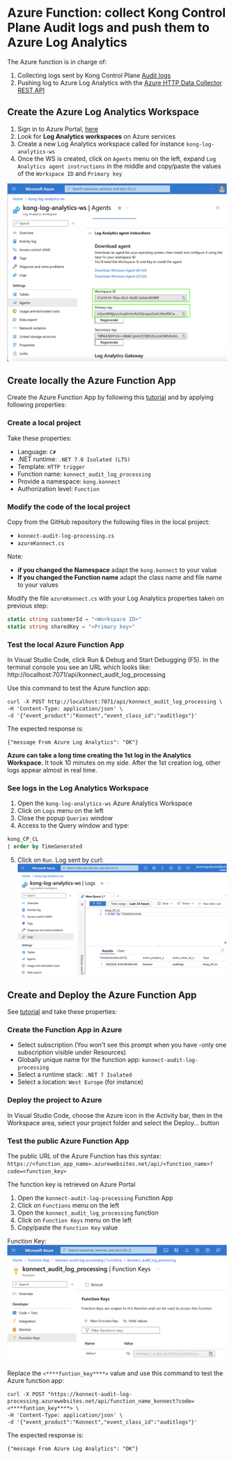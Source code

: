 # Azure Function: collect Kong Control Plane Audit logs and push them to Azure Log Analytics
The Azure function is in charge of:
1) Collecting logs sent by Kong Control Plane [Audit logs](https://docs.konghq.com/konnect/org-management/audit-logging/)
2) Pushing log to Azure Log Analytics with the [Azure HTTP Data Collector REST API](https://learn.microsoft.com/en-us/rest/api/loganalytics/create-request)

## Create the Azure Log Analytics Workspace
1) Sign in to Azure Portal, [here](https://portal.azure.com/)
2) Look for **Log Analytics workspaces** on Azure services
3) Create a new Log Analytics workspace called for instance `kong-log-analytics-ws`
4) Once the WS is created, click on `Agents` menu on the left, expand `Log Analytics agent instructions` in the middle and copy/paste the values of the `Workspace ID` and `Primary key`

![Alt text](/images/1-Azure-Log-Analytics-Workspace.png "Log Analytics Workspace")


## Create locally the Azure Function App
Create the Azure Function App by following this [tutorial](https://learn.microsoft.com/en-us/azure/azure-functions/create-first-function-vs-code-csharp) and by applying following properties:

### Create a local project
Take these properties:
- Language: `C#`
- .NET runtime: `.NET 7.0 Isolated (LTS)`
- Template: `HTTP trigger`
- Function name: `konnect_audit_log_processing`
- Provide a namespace: `kong.konnect`
- Authorization level: `Function`

### Modify the code of the local project
Copy from the GitHub repository the following files in the local project:
- `konnect-audit-log-processing.cs`
- `azureKonnect.cs`

Note: 
- **if you changed the Namespace** adapt the ```kong.konnect``` to your value
- **If you changed the Function name** adapt the class name and file name to your values

Modify the file `azureKonnect.cs` with your Log Analytics properties taken on previous step:
```C#
static string customerId = "<Workspace ID>"
static string sharedKey = "<Primary key>"
```
### Test the local Azure Function App
In Visual Studio Code, click  Run & Debug and Start Debugging (F5). In the terminal console you see an URL which looks like:
http://localhost:7071/api/konnect_audit_log_processing

Use this command to test the Azure function app:
```shell
curl -X POST http://localhost:7071/api/konnect_audit_log_processing \
-H 'Content-Type: application/json' \
-d '{"event_product":"Konnect","event_class_id":"auditlogs"}'
```
The expected response is:
```shell
{"message From Azure Log Analytics": "OK"}
```

**Azure can take a long time creating the 1st log in the Analytics Workspace.** It took 10 minutes on my side. After the 1st creation log, other logs appear almost in real time.

### See logs in the Log Analytics Workspace
1) Open the `kong-log-analytics-ws` Azure Analytics Workspace
2) Click on `Logs` menu on the left
3) Close the popup `Queries` window
4) Access to the Query window and type:
```sql
kong_CP_CL
| order by TimeGenerated
```
5) Click on `Run`. 
Log sent by curl:
![Alt text](/images/2-Azure-Log-Analytics-run-query.png "Query on kong_CP_CL")

## Create and Deploy the Azure Function App
See [tutorial](https://learn.microsoft.com/en-us/azure/azure-functions/create-first-function-vs-code-csharp) and take these properties:

### Create the Function App in Azure
- Select subscription (You won't see this prompt when you have -only one subscription visible under Resources)
- Globally unique name for the function app: ```konnect-audit-log-processing```
- Select a runtime stack: ```.NET 7 Isolated```
- Select a location: ```West Europe``` (for instance)

### Deploy the project to Azure
In Visual Studio Code, choose the Azure icon in the Activity bar, then in the Workspace area, select your project folder and select the Deploy... button

### Test the public Azure Function App
The public URL of the Azure Function has this syntax:
`https://<function_app_name>.azurewebsites.net/api/<function_name>?code=<function_key>`

The function key is retrieved on Azure Portal
1) Open the `konnect-audit-log-processing` Function App
2) Click on `Functions` menu on the left
3) Open the `konnect_audit_log_processing` function
4) Click on `Function Keys` menu on the left
5) Copy/paste the `Function Key` value

Function Key:
![Alt text](/images/3-Azure_Function_Key.png "Function Key")

Replace the `<****funtion_key****>` value and use this command to test the Azure function app:
```shell
curl -X POST "https://konnect-audit-log-processing.azurewebsites.net/api/function_name_konnect?code=<****funtion_key****> \
-H 'Content-Type: application/json' \
-d '{"event_product":"Konnect","event_class_id":"auditlogs"}'
```
The expected response is:
```shell
{"message From Azure Log Analytics": "OK"}
```

